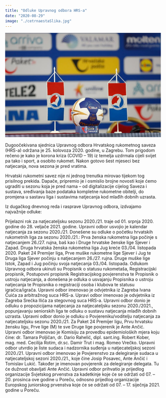 ```yaml
---
title: "Odluke Upravnog odbora HRS-a"
date: "2020-08-29"
image: "./cetrnaestaSlika.jpg"
---
```


<img src="./cetrnaestaSlika.jpg"/>

Dugoočekivana sjednica Upravnog odbora Hrvatskog rukometnog saveza (HRS-a) održana je 25. kolovoza 2020. godine, u Zagrebu. Tom prigodom rečeno je kako je korona kriza (COVID – 19) iz temelja uzdrmala cijeli svijet pa tako i sport, a osobito rukomet. Nakon gotovo šest mjeseci bez natjecanja, nova sezona je pred vratima.

Hrvatski rukometni savez nije ni jednog trenutka mirovao tijekom tog prisilnog prekida. Dapače, pripremio je i osmislio brojne novosti koje ćemo ugraditi u sezonu koja je pred nama – od digitalizacije cijelog Saveza i sustava, sređivanja baze podataka kompletne rukometne obitelji, do promjena u sastavu liga i sustavima natjecanja kod mlađih dobnih uzrasta.

Iz dugačkog dnevnog reda i rasprave Upravnog odbora, izdvajamo najvažnije odluke:

Prijelazni rok za natjecateljsku sezonu 2020./21. traje od 01. srpnja 2020. godine do 28. veljače 2021. godine.
Upravni odbor usvojio je kalendar natjecanja za sezonu 2020./21.
Donešene su odluke o početku hrvatskih rukometnih liga za sezonu 2020./21.:
Prva ženska rukometna liga počinje s natjecanjem 26./27. rujna, baš kao i Druge hrvatske ženske lige Sjever i Zapad. Druga hrvatska ženska rukometna liga Jug kreće 03./04. listopada 2020.
Paket 24 Premijer liga, Prve muške rukometne lige Sjever i Jug te Druga liga Sjever počinju s natjecanjem 26./27. rujna.
Druge muške lige Istok, Zapad i Jug počinju svoja natjecanja 03./04. listopada.
Odlukom Upravnog odbora ukinuti su Propisnik o statusu rukometaša, Registracijski propisnik, Postupovni propisnik Registracijskog povjerenstva te Propisnik o ustroju natjecanja, a donešena je odluka o usvajanju Propisnika o ustroju natjecanja te Propisnika o registraciji osoba i klubova te statusu igračica/igrača.
Upravni odbor imenovao je odvjetnika iz Zagreba Ivana Čuića za arbitražnog suca HRS-a.
Upravi odbor imenovao je odvjetnika iz Zagreba Srećka Ilića za stegovnog suca HRS-a.
Upravni odbor donio je odluku o propozicijama natjecanja za natjecateljsku sezonu 2020./2021., popunjavanju seniorskih liga te odluku o sustavu natjecanja mlađih dobnih uzrasta.
Upravni odbor donio je odluku o Povjereniku/voditelju natjecanja za natjecateljsku sezonu 2020./21. Za Paket 24 Premijer ligu, Prvu hrvatsku žensku ligu, Prve lige (M) te sve Druge lige povjerenik je Ante Ančić.
Upravni odbor imenovao je Komisiju za provedbu epidemioloških mjera koju čine: dr. Tamara Poljičan, dr. Dario Rahelić, dipl. sant.ing. Robert Kober, mag. med. Cecilija Rotim, dr.sc. Damir Trut i mag. Romeo Vrečko.
Upravni odbor utvrdio je liste sudaca i nadzornika suđenja u natjecateljskoj sezoni 2020./21.
Upravni odbor imenovao je Povjerenstvo za delegiranje sudaca u natjecateljskoj sezoni 2020./21., koje čine Josip Posavec, Ante Ančić i Tomislav Lukić. Također je imenovan povjerenik za delegiranje delegata. Tu će dužnost obavljati Ante Ančić.
Upravni odbor prihvatio je prijedlog organizacije Svjetskog prvenstva za kadetkinje koje će se održati od 07. – 20. prosinca ove godine u Poreču, odnosno prijedlog organizacije Europskog juniorskog prvenstva koje će se održati od 07. – 17. siječnja 2021. godine u Poreču.
